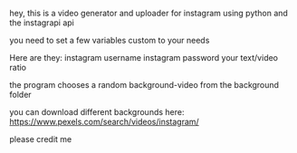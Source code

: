 hey, this is a video generator and uploader for instagram using python and the instagrapi api

you need to set a few variables custom to your needs

Here are they:
instagram username
instagram password
your text/video ratio


the program chooses a random background-video from the background folder



you can download different backgrounds here: https://www.pexels.com/search/videos/instagram/




please credit me
